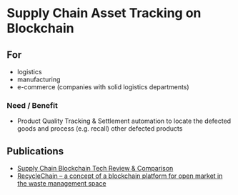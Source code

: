 # Supply Chain Asset Tracking on Blockchain

## For

* logistics
* manufacturing
* e-commerce \(companies with solid logistics departments\)  

### Need / Benefit

* Product Quality Tracking & Settlement automation to locate the defected goods and process \(e.g. recall\) other defected products

## Publications

* [Supply Chain Blockchain Tech Review & Comparison](supply-chain-blockchain-tech-review-and-comparison.md)
* [RecycleChain – a concept of a blockchain platform for open market in the waste management space](https://medium.com/practical-blockchain/recyclechain-whitepaper-76e792182df0)

